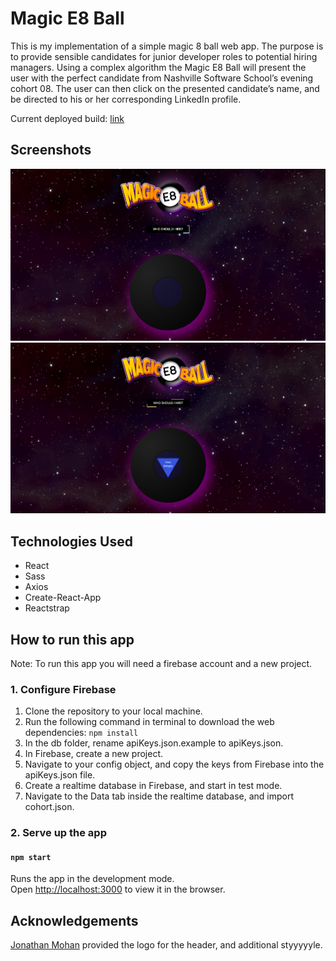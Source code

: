 # Magic E8 Ball

This is my implementation of a simple magic 8 ball web app. The purpose is to provide sensible candidates for junior developer roles to potential hiring managers. Using a complex algorithm the Magic E8 Ball will present the user with the perfect candidate from Nashville Software School’s evening cohort 08. The user can then click on the presented candidate’s name, and be directed to his or her corresponding LinkedIn profile.

Current deployed build: [link]( https://magic-e8-ball.firebaseapp.com/)

## Screenshots
![Screenshot1](src/images/snapshot1.png)
![Screenshot2](src/images/snapshot2.png)

## Technologies Used
* React
* Sass
* Axios
* Create-React-App
* Reactstrap

## How to run this app
Note: To run this app you will need a firebase account and a new project.

### 1. Configure Firebase
1. Clone the repository to your local machine.
2. Run the following command in terminal to download the web dependencies: `npm install`
3. In the db folder, rename apiKeys.json.example to apiKeys.json.
4. In Firebase, create a new project.
5. Navigate to your config object, and copy the keys from Firebase into the apiKeys.json file.
6. Create a realtime database in Firebase, and start in test mode.
7. Navigate to the Data tab inside the realtime database, and import cohort.json.

### 2. Serve up the app
#### `npm start`

Runs the app in the development mode.<br>
Open [http://localhost:3000](http://localhost:3000) to view it in the browser.

## Acknowledgements
[Jonathan Mohan](https://github.com/JonathanPMohan) provided the logo for the header, and additional styyyyyle.
